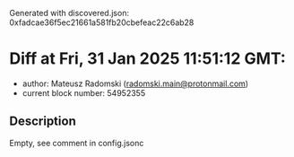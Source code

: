 Generated with discovered.json: 0xfadcae36f5ec21661a581fb20cbefeac22c6ab28

# Diff at Fri, 31 Jan 2025 11:51:12 GMT:

- author: Mateusz Radomski (<radomski.main@protonmail.com>)
- current block number: 54952355

## Description

Empty, see comment in config.jsonc
